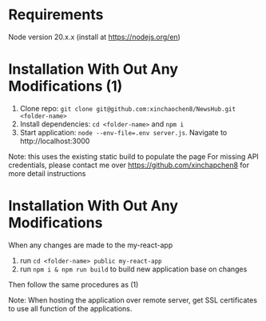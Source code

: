 # Requirements

Node version 20.x.x (install at https://nodejs.org/en)

# Installation With Out Any Modifications (1)

1. Clone repo: `git clone git@github.com:xinchaochen8/NewsHub.git <folder-name>`
2. Install dependencies: `cd <folder-name>` and `npm i`
3. Start application: `node --env-file=.env server.js`. Navigate to http://localhost:3000

Note: this uses the existing static build to populate the page
For missing API credentials, please contact me over https://github.com/xinchapchen8
for more detail instructions

# Installation With Out Any Modifications
When any changes are made to the my-react-app
1. run `cd <folder-name> public my-react-app`
2. run `npm i & npm run build` to build new application base on changes

Then follow the same procedures as (1)

Note:
When hosting the application over remote server, get SSL certificates to use all function of the applications.  

